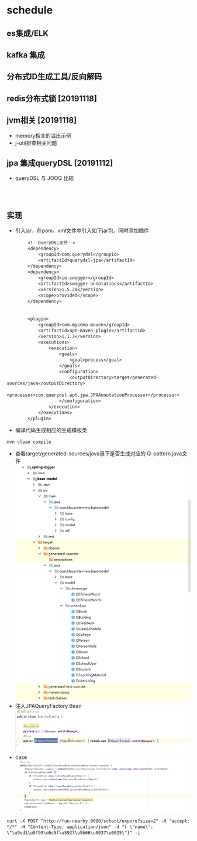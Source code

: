 # schedule



## es集成/ELK

## kafka 集成

## 分布式ID生成工具/反向解码



## redis分布式锁 [20191118]


## jvm相关 [20191118]
- memory相关的溢出示例
- j-util排查相关问题



## jpa 集成queryDSL [20191112]
- queryDSL 与 JOOQ 比较
```



```
## 实现
- 引入jar，在pom。xml文件中引入如下jar包，同时添加插件
```
        <!--QueryDSL支持-->
        <dependency>
            <groupId>com.querydsl</groupId>
            <artifactId>querydsl-jpa</artifactId>
        </dependency>
        <dependency>
            <groupId>io.swagger</groupId>
            <artifactId>swagger-annotations</artifactId>
            <version>1.5.20</version>
            <scope>provided</scope>
        </dependency>


        <plugin>
            <groupId>com.mysema.maven</groupId>
            <artifactId>apt-maven-plugin</artifactId>
            <version>1.1.3</version>
            <executions>
                <execution>
                    <goals>
                        <goal>process</goal>
                    </goals>
                    <configuration>
                        <outputDirectory>target/generated-sources/java</outputDirectory>
                        <processor>com.querydsl.apt.jpa.JPAAnnotationProcessor</processor>
                    </configuration>
                </execution>
            </executions>
        </plugin>
```
- 编译代码生成相应的生成模板类
```
mvn clean compile
```
- 查看target/generated-sources/java录下是否生成对应的 Q-pattern.java文件
![image](../images/Q-pattern.png)
- 注入JPAQueryFactory Bean
![image](../images/JPAQueryFactory-Bean.png)
- case
![image](../images/queryDsl-case.png)
```
curl -X POST "http://fun-nearby:9090/school/expore?size=2" -H "accept: */*" -H "Content-Type: application/json" -d "{ \"name\": \"\u9ed1\u9f99\u6c5f\u5927\u5b66\u0037\u0025\"}" -i
```


```






